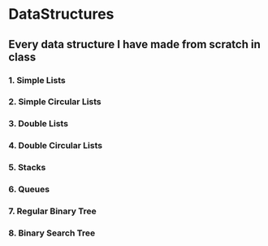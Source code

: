 # DataStructures
## Every data structure I have made from scratch in class
### 1. Simple Lists
### 2. Simple Circular Lists
### 3. Double Lists
### 4. Double Circular Lists
### 5. Stacks
### 6. Queues
### 7. Regular Binary Tree
### 8. Binary Search Tree
